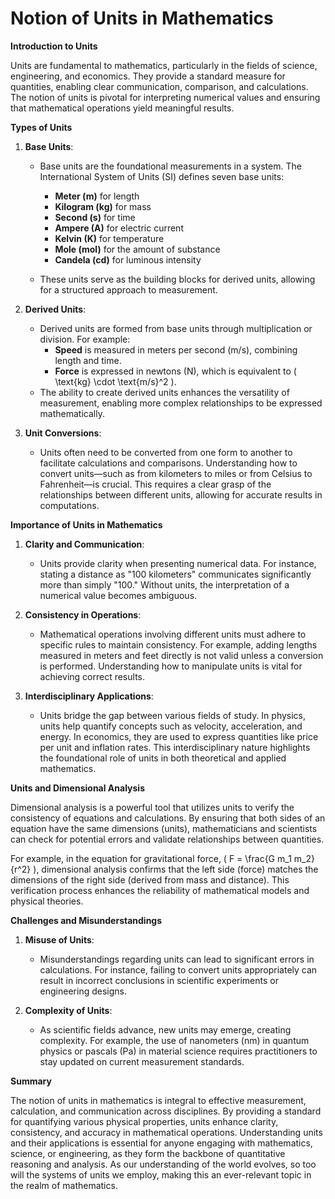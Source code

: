 # Notion of Units in Mathematics

**Introduction to Units**

Units are fundamental to mathematics, particularly in the fields of science, engineering, and economics. They provide a standard measure for quantities, enabling clear communication, comparison, and calculations. The notion of units is pivotal for interpreting numerical values and ensuring that mathematical operations yield meaningful results.

**Types of Units**

1. **Base Units**:
   - Base units are the foundational measurements in a system. The International System of Units (SI) defines seven base units: 

     - **Meter (m)** for length
     - **Kilogram (kg)** for mass
     - **Second (s)** for time
     - **Ampere (A)** for electric current
     - **Kelvin (K)** for temperature
     - **Mole (mol)** for the amount of substance
     - **Candela (cd)** for luminous intensity
   - These units serve as the building blocks for derived units, allowing for a structured approach to measurement.

2. **Derived Units**:

   - Derived units are formed from base units through multiplication or division. For example:
     - **Speed** is measured in meters per second (m/s), combining length and time.
     - **Force** is expressed in newtons (N), which is equivalent to \( \text{kg} \cdot \text{m/s}^2 \).
   - The ability to create derived units enhances the versatility of measurement, enabling more complex relationships to be expressed mathematically.

3. **Unit Conversions**:

   - Units often need to be converted from one form to another to facilitate calculations and comparisons. Understanding how to convert units—such as from kilometers to miles or from Celsius to Fahrenheit—is crucial. This requires a clear grasp of the relationships between different units, allowing for accurate results in computations.

**Importance of Units in Mathematics**

1. **Clarity and Communication**:

   - Units provide clarity when presenting numerical data. For instance, stating a distance as "100 kilometers" communicates significantly more than simply "100." Without units, the interpretation of a numerical value becomes ambiguous.

2. **Consistency in Operations**:

   - Mathematical operations involving different units must adhere to specific rules to maintain consistency. For example, adding lengths measured in meters and feet directly is not valid unless a conversion is performed. Understanding how to manipulate units is vital for achieving correct results.

3. **Interdisciplinary Applications**:

   - Units bridge the gap between various fields of study. In physics, units help quantify concepts such as velocity, acceleration, and energy. In economics, they are used to express quantities like price per unit and inflation rates. This interdisciplinary nature highlights the foundational role of units in both theoretical and applied mathematics.

**Units and Dimensional Analysis**

Dimensional analysis is a powerful tool that utilizes units to verify the consistency of equations and calculations. By ensuring that both sides of an equation have the same dimensions (units), mathematicians and scientists can check for potential errors and validate relationships between quantities.

For example, in the equation for gravitational force, \( F = \frac{G m_1 m_2}{r^2} \), dimensional analysis confirms that the left side (force) matches the dimensions of the right side (derived from mass and distance). This verification process enhances the reliability of mathematical models and physical theories.

**Challenges and Misunderstandings**

1. **Misuse of Units**:

   - Misunderstandings regarding units can lead to significant errors in calculations. For instance, failing to convert units appropriately can result in incorrect conclusions in scientific experiments or engineering designs.

2. **Complexity of Units**:

   - As scientific fields advance, new units may emerge, creating complexity. For example, the use of nanometers (nm) in quantum physics or pascals (Pa) in material science requires practitioners to stay updated on current measurement standards.

**Summary**

The notion of units in mathematics is integral to effective measurement, calculation, and communication across disciplines. By providing a standard for quantifying various physical properties, units enhance clarity, consistency, and accuracy in mathematical operations. Understanding units and their applications is essential for anyone engaging with mathematics, science, or engineering, as they form the backbone of quantitative reasoning and analysis. As our understanding of the world evolves, so too will the systems of units we employ, making this an ever-relevant topic in the realm of mathematics.